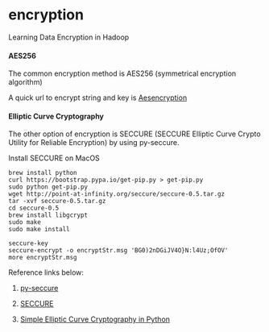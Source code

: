 # encryption
Learning Data Encryption in Hadoop

#### AES256
The common encryption method is AES256 (symmetrical encryption algorithm)

A quick url to encrypt string and key is [Aesencryption](http://aesencryption.net/)

#### Elliptic Curve Cryptography
The other option of encryption is SECCURE (SECCURE Elliptic Curve Crypto Utility for Reliable Encryption) by using py-seccure.

Install SECCURE on MacOS
```
brew install python
curl https://bootstrap.pypa.io/get-pip.py > get-pip.py
sudo python get-pip.py
wget http://point-at-infinity.org/seccure/seccure-0.5.tar.gz
tar -xvf seccure-0.5.tar.gz
cd seccure-0.5
brew install libgcrypt
sudo make
sudo make install

seccure-key
seccure-encrypt -o encryptStr.msg 'BG0)2nDGiJV4O}N:l4Uz;OfOV'
more encryptStr.msg
```

Reference links below:

1. [py-seccure](https://github.com/bwesterb/py-seccure)

2. [SECCURE](http://point-at-infinity.org/seccure/)

3. [Simple Elliptic Curve Cryptography in Python](https://blog.affien.com/archives/2013/04/16/simple-elliptic-curve-cryptography-in-python-compatible-with-seccure/comment-page-1/)

